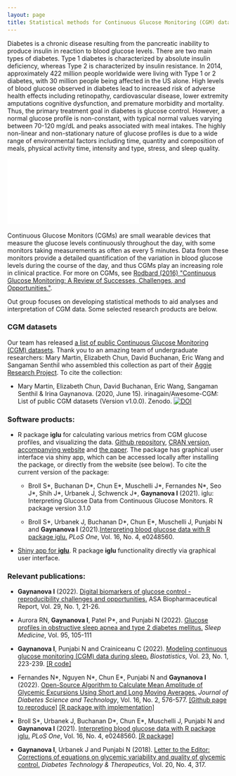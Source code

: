 ```yaml
---
layout: page
title: Statistical methods for Continuous Glucose Monitoring (CGM) data
---
```


Diabetes is a chronic disease resulting from the pancreatic inability to produce insulin in reaction to blood glucose levels. There are two main types of diabetes. Type 1 diabetes is characterized by absolute insulin deficiency, whereas Type 2 is characterized by insulin resistance. In 2014, approximately $422$ million people worldwide were living with Type 1 or 2 diabetes, with $30$ million people being affected in the US alone.  High levels of blood glucose observed in diabetes lead to increased risk of adverse health effects including retinopathy, cardiovascular disease, lower extremity amputations  cognitive dysfunction, and premature morbidity and mortality. Thus, the primary treatment goal in diabetes is glucose control. However, a normal glucose profile is non-constant, with typical normal values varying between $70$-$120$ mg/dL and peaks associated with meal intakes. The highly non-linear and non-stationary nature of glucose profiles is due to a wide range of environmental factors including time, quantity and composition of meals, physical activity time, intensity and type, stress, and sleep quality.

![](img/tsplot_1subject.pdf)

Continuous Glucose Monitors (CGMs) are small wearable devices that measure the glucose levels continuously throughout the day, with some monitors taking measurements as often as every 5 minutes. Data from these monitors provide a detailed quantification of the variation in blood glucose levels during the course of the day, and thus CGMs play an increasing role in clinical practice. For more on CGMs, see [Rodbard (2016) "Continuous Glucose Monitoring: A Review of Successes, Challenges, and Opportunities."](https://doi.org/10.1089/dia.2015.0417).

Out group focuses on developing statistical methods to aid analyses and interpretation of CGM data. Some selected research products are below.

### CGM datasets

Our team has released [a list of public Continuous Glucose Monitoring (CGM) datasets](https://github.com/irinagain/Awesome-CGM). Thank you to an amazing team of undergraduate researchers: Mary Martin, Elizabeth Chun, David Buchanan, Eric Wang and Sangaman Senthil who assembled this collection as part of their [Aggie Research Project](https://aggieresearch.tamu.edu). To cite the collection:

 * Mary Martin, Elizabeth Chun, David Buchanan, Eric Wang, Sangaman Senthil & Irina Gaynanova. (2020, June 15). irinagain/Awesome-CGM: List of public CGM datasets (Version v1.0.0). Zenodo. [![DOI](https://zenodo.org/badge/267687517.svg)](https://zenodo.org/badge/latestdoi/267687517)
 


### Software products:
* R package **iglu** for calculating various metrics from CGM glucose profiles, and visualizing the data. [Github repository](https://github.com/irinagain/iglu), [CRAN version](https://CRAN.R-project.org/package=iglu), [accompanying website](https://irinagain.github.io/iglu/) and [the paper](https://doi.org/10.1371/journal.pone.0248560). The package has graphical user interface via shiny app, which can be accessed locally after installing the package, or directly from the website (see below). To cite the current version of the package:
 
   - Broll S\*, Buchanan D\*, Chun E\*, Muschelli J\*, Fernandes N\*, Seo J\*, Shih J\*, Urbanek J, Schwenck J\*, **Gaynanova I** (2021). iglu: Interpreting Glucose Data from Continuous Glucose Monitors. R package version 3.1.0
  
   - Broll S\*, Urbanek J, Buchanan D\*, Chun E\*, Muschelli J, Punjabi N and **Gaynanova I** (2021).[Interpreting blood glucose data with R package iglu.](https://doi.org/10.1371/journal.pone.0248560) *PLoS One*, Vol. 16, No. 4, e0248560. 
 
* [Shiny app for **iglu**](https://irinagain.shinyapps.io/shiny_iglu/). R package **iglu** functionality directly via graphical user interface.


### Relevant publications:

* **Gaynanova I** (2022). [Digital biomarkers of glucose control - reproducibility challenges and opportunities.](https://higherlogicdownload.s3.amazonaws.com/AMSTAT/fa4dd52c-8429-41d0-abdf-0011047bfa19/UploadedImages/BIOP%20Report/BioPharm_spring2022_FINAL.pdf) ASA Biopharmaceutical Report, Vol. 29, No. 1, 21-26.

* Aurora RN, **Gaynanova I**, Patel P\*, and Punjabi N (2022). [Glucose profiles in obstructive sleep apnea and type 2 diabetes mellitus.](https://doi.org/10.1016/j.sleep.2022.04.007) *Sleep Medicine*, Vol. 95, 105-111

* **Gaynanova I**, Punjabi N and Crainiceanu C (2022). [Modeling continuous glucose monitoring (CGM) data during sleep.](https://doi.org/10.1093/biostatistics/kxaa023) *Biostatistics*, Vol. 23, No. 1, 223-239. [[R code]](https://github.com/irinagain/cgm-multi-level-beta)

* Fernandes N\*, Nguyen N\*, Chun E\*, Punjabi N and **Gaynanova I** (2022). [Open-Source Algorithm to Calculate Mean Amplitude of Glycemic Excursions Using Short and Long Moving Averages.](https://doi.org/10.1177/19322968211061165) *Journal of Diabetes Science and Technology*, Vol. 16,  No. 2, 576-577. [[Github page to reproduce]](https://github.com/Nathaniel-Fernandes/mage_algorithm_data) [[R package with implementation]](https://github.com/irinagain/iglu)

 * Broll S\*, Urbanek J, Buchanan D\*, Chun E\*, Muschelli J, Punjabi N and **Gaynanova I** (2021). [Interpreting blood glucose data with R package iglu.](https://doi.org/10.1371/journal.pone.0248560) *PLoS One*, Vol. 16, No. 4, e0248560. [[R package]](https://cran.rstudio.com/web/packages/iglu/index.html)

 * **Gaynanova I**, Urbanek J and Punjabi N (2018). [Letter to the Editor: Corrections of equations on glycemic variability and quality of glycemic control.](https://www.liebertpub.com/doi/pdfplus/10.1089/dia.2018.0057) *Diabetes Technology & Therapeutics*, Vol. 20, No. 4, 317.
